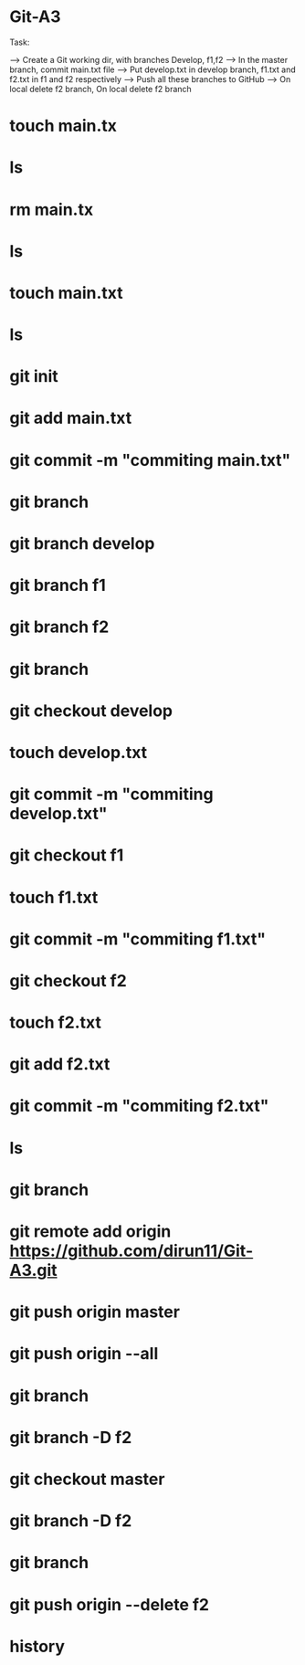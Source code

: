 # Git-A3


Task: 

--> Create a Git working dir, with branches Develop, f1,f2
--> In the master branch, commit main.txt file
--> Put develop.txt in develop branch, f1.txt and f2.txt in f1 and f2 respectively
--> Push all these branches to GitHub
--> On local delete f2 branch, On local delete f2 branch


   #  touch main.tx
   #  ls
   #  rm main.tx
   #  ls
   #  touch main.txt
   #  ls
   #  git init
   #  git add main.txt
   #  git commit -m "commiting main.txt"
   #  git branch
   #  git branch develop
   #  git branch f1
   #  git branch f2
   #  git branch
   #  git checkout develop
   #  touch develop.txt
   #  git commit -m "commiting develop.txt"
   #  git checkout f1
   #  touch f1.txt
   #  git commit -m "commiting f1.txt"
   #  git checkout f2
   #  touch f2.txt
   #  git add f2.txt 
   #  git commit -m "commiting f2.txt"
   #  ls
   #  git branch
   #  git remote add origin https://github.com/dirun11/Git-A3.git
   #  git push origin master
   #  git push origin --all
   #  git branch
   #  git branch -D f2
   #  git checkout master
   #  git branch -D f2
   #  git branch
   #  git push origin --delete f2
   #  history
